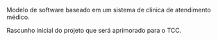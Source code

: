 Modelo de software baseado em um sistema de clinica de atendimento médico.

Rascunho inicial do projeto que será aprimorado para o TCC.
